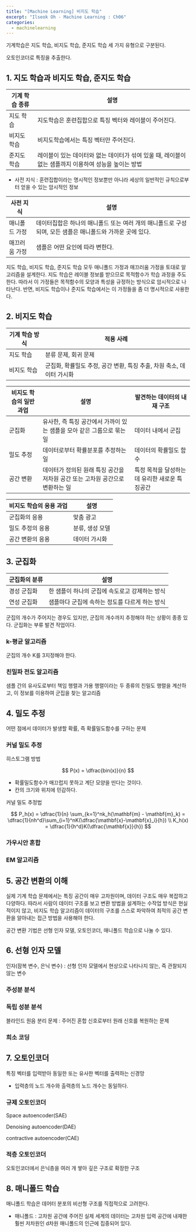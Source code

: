 ```yaml
---
title: "[Machine Learning] 비지도 학습"
excerpt: "Ilseok Oh - Machine Learning : Ch06"
categories:
  - machinelearning
---
```

기계학습은 지도 학습, 비지도 학습, 준지도 학습 세 가지 유형으로 구분된다.

오토인코더로 특징을 추출한다.

## 1. 지도 학습과 비지도 학습, 준지도 학습

|기계 학습 종류|설명|
|---|---|
|지도 학습|지도학습은 훈련집합으로 특징 벡터와 레이블이 주어진다.|
|비지도 학습|비지도학습에서는 특징 벡터만 주어진다.|
|준지도 학습|레이블이 있는 데이터와 없는 데이터가 섞여 있울 때, 레이블이 없는 샘플까지 이용하여 성능을 높이는 방법|

- 사전 지식 : 훈련집합이라는 명시적인 정보뿐만 아니라 세상의 일반적인 규칙으로부터 얻을 수 있는 암시적인 정보

|사전 지식|설명|
|---|---|
|매니폴드 가정|데이터집합은 하나의 매니폴드 또는 여러 개의 매니폴드로 구성되며, 모든 샘플은 매니폴드와 가까운 곳에 있다.|
|매끄러움 가정|샘플은 어떤 요인에 따라 변한다.|

지도 학습, 비지도 학습, 준지도 학습 모두 매니폴드 가정과 매끄러움 가정을 토대로 알고리즘을 설계한다. 지도 학습은 레이블 정보를 받으므로 목적함수가 학습 과정을 주도한다. 따라서 이 가정들은 목적함수의 모양과 특성을 규정하는 방식으로 암시적으로 나타난다. 반면, 비지도 학습이나 준지도 학습에서는 이 가정들을 좀 더 명시적으로 사용한다.

## 2. 비지도 학습

|기계 학습 방식|적용 사례|
|---|---|
|지도 학습|분류 문제, 회귀 문제|
|비지도 학습|군집화, 확률밀도 추정, 공간 변환, 특징 추출, 차원 축소, 데이터 가시화|

|비지도 학습의 일반 과업|설명|발견하는 데이터의 내재 구조|
|---|---|---|
|군집화|유사한, 즉 특징 공간에서 가까이 있는 샘플을 모아 같은 그룹으로 묶는 일|데이터 내에서 군집|
|밀도 추정|데이터로부터 확률분포를 추정하는 일|데이터의 확률밀도 함수|
|공간 변환|데이터가 정의된 원래 특징 공간을 저차원 공간 또는 고차원 공간으로 변환하는 일|특정 목적을 달성하는 데 유리한 새로운 특징공간|

|비지도 학습의 응용 과업|설명|
|---|---|
|군집화의 응용|맞춤 광고|
|밀도 추정의 응용|분류, 생성 모델|
|공간 변환의 응용|데이터 가시화|

## 3. 군집화

|군집화의 분류|설명|
|---|---|
|경성 군집화|한 샘플이 하나의 군집에 속도로고 강제하는 방식|
|연성 군집화|샘플마다 군집에 속하는 정도를 다르게 하는 방식|

군집의 개수가 주어지는 경우도 있지만, 군집의 개수까지 추정해야 하는 상황이 종종 있다. 군집화는 부류 발견 작업이다.

### k-평균 알고리즘

군집의 개수 K를 3지정해야 한다.

### 친밀파 전도 알고리즘

샘플 간의 유사도로부터 책임 행렬과 가용 행렬이라는 두 종류의 친밀도 행렬을 계산하고, 이 정보를 이용하여 군집을 찾는 알고리즘

## 4. 밀도 추정

어떤 점에서 데이터가 발생할 확률, 즉 확률밀도함수를 구하는 문제

### 커널 밀도 추정

히스토그램 방법

$$
P(x) = \dfrac{bin(x)}{n}
$$

- 확률밀도함수가 매끄럽지 못하고 계단 모양을 띤다는 것이다.
- 칸의 크기와 위치에 민감하다.

커널 밀도 추정법

$$
P_h(x) = \dfrac{1}{n} \sum_{k=1}^nk_h(\mathbf{m} - \mathbf{m}_k) = \dfrac{1}{nh^d}\sum_{i=1}^nK(\dfrac{\mathbf{x}-\mathbf{x}_i}{h})
\\
K_h(x) = \dfrac{1}{h^d}K(\dfrac{\mathbf{x}}{h})
$$

### 가우시안 혼합

### EM 알고리즘

## 5. 공간 변환의 이해

실제 기계 학습 문제에서는 특징 공간이 매우 고차원이며, 데이터 구조도 매우 복잡하고 다양하다. 따라서 사람이 데이터 구조를 보고 변환 방법을 설계하는 수작업 방식은 현실적이지 않고, 비지도 학습 알고리즘이 데이터의 구조를 스스로 파악하여 최적의 공간 변환을 알아내는 접근 방법을 사용해야 한다.

공간 변환 기법은 선형 인자 모델, 오토인코더, 매니폴드 학습으로 나눌 수 있다.

## 6. 선형 인자 모델

인자(잠복 변수, 은닉 변수) : 선형 인자 모델에서 현상으로 나타나지 않는, 즉 관찰되지 않는 변수

### 주성분 분석

### 독립 성분 분석

블라인드 원음 분리 문제 : 주어진 혼합 신호로부터 원래 신호를 복원하는 문제

### 희소 코딩

## 7. 오토인코더

특징 벡터를 입력받아 동일한 또는 유사한 벡터를 출력하는 신경망

- 입력층의 노드 개수와 출력층의 노드 개수는 동일하다.

### 규제 오토인코더

Space autoencoder(SAE)

Denoising autoencoder(DAE)

contractive autoencoder(CAE)

### 적층 오토인코더

오토인코더에서 은닉층을 여러 개 쌓아 깊은 구조로 확장한 구조

## 8. 매니폴드 학습

매니폴드 학습은 데어터 분포의 비선형 구조를 직접적으로 고려한다.

- 매니폴드 : 고차원 공간에 주어진 실제 세계의 데이터는 고차원 입력 공간에 내재한 훨씬 저차원인 d차원 매니폴드의 인근에 집중되어 있다.
